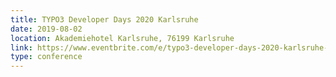 ```yaml
---
title: TYPO3 Developer Days 2020 Karlsruhe
date: 2019-08-02
location: Akademiehotel Karlsruhe, 76199 Karlsruhe
link: https://www.eventbrite.com/e/typo3-developer-days-2020-karlsruhe-tickets-86793968095
type: conference
---
```

